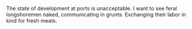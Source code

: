 The state of development at ports is unacceptable. I want to see feral longshoremen naked, communicating in grunts. Exchanging their labor in kind for fresh meats.

